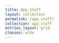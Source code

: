```yaml
---
title: App Stuff
layout: collection
permalink: /app_stuff/
collection: app_stuff
entries_layout: grid
classes: wide
---
```

